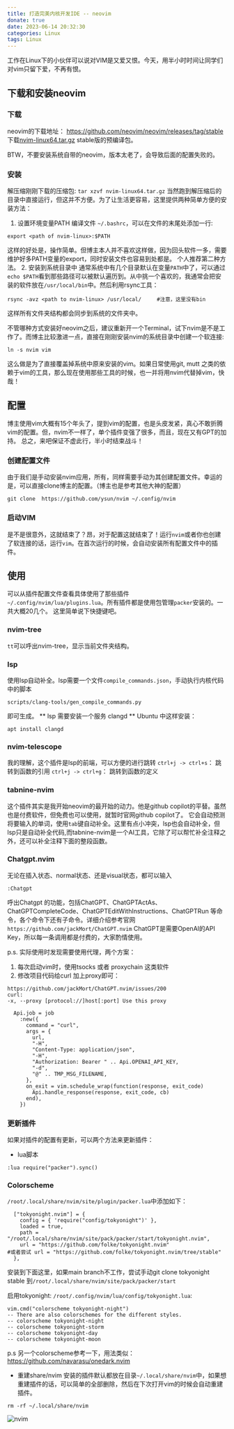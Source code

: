 ```yaml
---
title: 打造完美内核开发IDE -- neovim
donate: true
date: 2023-06-14 20:32:30
categories: Linux
tags: Linux
---
```


工作在Linux下的小伙伴可以说对VIM是又爱又恨。今天，用半小时时间让同学们对vim只留下爱，不再有恨。

## 下载和安装neovim
### 下载
neovim的下载地址： https://github.com/neovim/neovim/releases/tag/stable
下载[nvim-linux64.tar.gz](https://github.com/neovim/neovim/releases/download/stable/nvim-linux64.tar.gz) stable版的预编译包。

BTW，不要安装系统自带的neovim，版本太老了，会导致后面的配置失败的。

### 安装
解压缩刚刚下载的压缩包: `tar xzvf nvim-linux64.tar.gz`
当然跑到解压缩后的目录中直接运行，但这并不方便。为了让生活更容易，这里提供两种简单方便的安装方法：
1. 设置环境变量PATH
编译文件 `~/.bashrc`，可以在文件的末尾处添加一行:
```
export <path of nvim-linux>:$PATH
```
这样的好处是，操作简单。但博主本人并不喜欢这样做，因为回头软件一多，需要维护好多PATH变量的export，同时安装文件也容易到处都是。
个人推荐第二种方法。
2. 安装到系统目录中
通常系统中有几个目录默认在变量`PATH`中了，可以通过`echo $PATH`看到那些路径可以被默认遍历到。从中挑一个喜欢的，我通常会把安装的软件放在`/usr/local/bin`中。然后利用rsync工具：
```
rsync -avz <path to nvim-linux> /usr/local/     #注意，这里没有bin
```
这样所有文件夹结构都会同步到系统的文件夹中。

不管哪种方式安装好neovim之后，建议重新开一个Terminal，试下nvim是不是工作了。而博主比较激进一点，直接在刚刚安装nvim的系统目录中创建一个软连接:
```
ln -s nvim vim
```
这么做是为了直接覆盖掉系统中原来安装的vim。如果日常使用git, mutt 之类的依赖于vim的工具，那么现在使用那些工具的时候，也一并将用nvim代替掉vim，快哉！


## 配置
博主使用vim大概有15个年头了，提到vim的配置，也是头皮发紧，真心不敢折腾vim的配置。但，nvim不一样了，单个插件变强了很多，而且，现在又有GPT的加持。
总之，来吧保证不虚此行，半小时结束战斗！

### 创建配置文件
由于我们是手动安装nvim应用，所有，同样需要手动为其创建配置文件。幸运的是，可以直接clone博主的配置。（博主也是参考其他大神的配置）
```
git clone  https://github.com/ysun/nvim ~/.config/nvim
```

### 启动VIM
是不是很意外，这就结束了？昂，对于配置这就结束了！运行`nvim`或者你也创建了软连接的话，运行`vim`。在首次运行的时候，会自动安装所有配置文件中的插件。

## 使用
可以从插件配置文件查看具体使用了那些插件`~/.config/nvim/lua/plugins.lua`。所有插件都是使用包管理`packer`安装的。一共大概20几个。
这里简单说下快捷键吧。

### nvim-tree
`tt`可以呼出nvim-tree，显示当前文件夹结构。

### lsp
使用lsp自动补全。lsp需要一个文件`compile_commands.json`，手动执行内核代码中的脚本
```
scripts/clang-tools/gen_compile_commands.py
```
即可生成。
** lsp 需要安装一个服务 clangd **
Ubuntu 中这样安装：
```
apt install clangd
```
### nvim-telescope
我的理解，这个插件是lsp的前端，可以方便的进行跳转
`ctrl+j -> ctrl+s`： 跳转到函数的引用
`ctrl+j -> ctrl+g`： 跳转到函数的定义

### tabnine-nvim
这个插件其实是我开始neovim的最开始的动力。他是github copilot的平替。虽然也是付费软件，但免费也可以使用，就暂时官网github copilot了。
它会自动预测将要输入的单词，使用`tab`键自动补全。这里有点小冲突，lsp也会自动补全，但lsp只是自动补全代码,而tabnine-nvim是一个AI工具，它除了可以帮忙补全注释之外，还可以补全注释下面的整段函数。

### Chatgpt.nvim
无论在插入状态、normal状态、还是visual状态，都可以输入
```
:Chatgpt
```
呼出Chatgpt 的功能，包括ChatGPT、ChatGPTActAs、ChatGPTCompleteCode、ChatGPTEditWithInstructions、ChatGPTRun 等命令，各个命令下还有子命令。详细介绍参考官网`https://github.com/jackMort/ChatGPT.nvim`
ChatGPT是需要OpenAI的API Key，所以每一条调用都是付费的，大家酌情使用。

p.s. 实际使用时发现需要使用代理，两个方案：
1. 每次启动vim时，使用tsocks 或者 proxychain 这类软件
2. 修改项目代码给curl 加上proxy即可：
```
https://github.com/jackMort/ChatGPT.nvim/issues/200
curl:
-x, --proxy [protocol://]host[:port] Use this proxy

  Api.job = job
    :new({
      command = "curl",
      args = {
        url,
        "-H",
        "Content-Type: application/json",
        "-H",
        "Authorization: Bearer " .. Api.OPENAI_API_KEY,
        "-d",
        "@" .. TMP_MSG_FILENAME,
      },
      on_exit = vim.schedule_wrap(function(response, exit_code)
        Api.handle_response(response, exit_code, cb)
      end),
    })
```

### 更新插件
如果对插件的配置有更新，可以两个方法来更新插件：
- lua脚本
```
:lua require("packer").sync()
```

### Colorscheme
`/root/.local/share/nvim/site/plugin/packer.lua`中添加如下：
```
  ["tokyonight.nvim"] = {
    config = { 'require("config/tokyonight")' },
    loaded = true,
    path = "/root/.local/share/nvim/site/pack/packer/start/tokyonight.nvim",
    url = "https://github.com/folke/tokyonight.nvim"
#或者尝试 url = "https://github.com/folke/tokyonight.nvim/tree/stable"
  },
```

安装到下面这里，如果main branch不工作，尝试手动git clone tokyonight stable
到`/root/.local/share/nvim/site/pack/packer/start`

启用tokyonight:
`/root/.config/nvim/lua/config/tokyonight.lua`:
```
vim.cmd("colorscheme tokyonight-night")
-- There are also colorschemes for the different styles.
-- colorscheme tokyonight-night
-- colorscheme tokyonight-storm
-- colorscheme tokyonight-day
-- colorscheme tokyonight-moon
```

p.s 另一个colorscheme参考一下，用法类似：
https://github.com/navarasu/onedark.nvim

- 重建share/nvim
安装的插件默认都放在目录`~/.local/share/nvim`中，如果想重建插件的话，可以简单的全部删除，然后在下次打开vim的时候会自动重建插件。
```
rm -rf ~/.local/share/nvim
```
![nvim](nvim.png)
